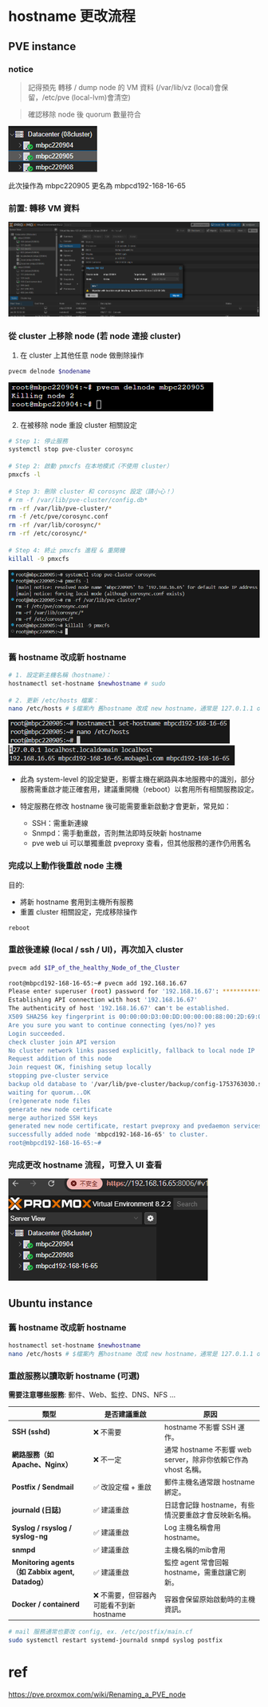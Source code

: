 # hostname 更改流程

## PVE instance

### notice

> 記得預先 轉移 / dump node 的 VM 資料 (/var/lib/vz (local)會保留，/etc/pve (local-lvm)會清空)

> 確認移除 node 後 quorum 數量符合

![alt text](image-2.png)

此次操作為 mbpc220905 更名為 mbpcd192-168-16-65  

### 前置: 轉移 VM 資料 

![alt text](image-7.png)



### 從 cluster 上移除 node (若 node 連接 cluster)

1. 在 cluster 上其他任意 node 做刪除操作

``` sh
pvecm delnode $nodename
```

![alt text](image-1.png)




2. 在被移除 node 重設 cluster 相關設定

``` sh
# Step 1: 停止服務
systemctl stop pve-cluster corosync 

# Step 2: 啟動 pmxcfs 在本地模式（不使用 cluster）
pmxcfs -l

# Step 3: 刪除 cluster 和 corosync 設定（請小心！）
# rm -f /var/lib/pve-cluster/config.db*
rm -rf /var/lib/pve-cluster/*
rm -f /etc/pve/corosync.conf
rm -rf /var/lib/corosync/*
rm -rf /etc/corosync/*

# Step 4: 終止 pmxcfs 進程 & 重開機
killall -9 pmxcfs
```

![alt text](image-3.png)



### 舊 hostname 改成新 hostname

``` sh
# 1. 設定新主機名稱（hostname）：
hostnamectl set-hostname $newhostname # sudo 

# 2. 更新 /etc/hosts 檔案：
nano /etc/hosts # $檔案內 舊hostname 改成 new hostname，通常是 127.0.1.1 or static ip
```
![alt text](image-4.png)
![alt text](image-5.png)


- 此為 system-level 的設定變更，影響主機在網路與本地服務中的識別，部分服務需重啟才能正確套用，建議重開機（reboot）以套用所有相關服務設定。

- 特定服務在修改 hostname 後可能需要重新啟動才會更新，常見如：
    - SSH：需重新連線
    - Snmpd：需手動重啟，否則無法即時反映新 hostname
    - pve web ui 可以單獨重啟 pveproxy 查看，但其他服務的運作仍用舊名

### 完成以上動作後重啟 node 主機

目的:
- 將新 hostname 套用到主機所有服務
- 重置 cluster 相關設定，完成移除操作

``` sh
reboot
```

### 重啟後連線 (local / ssh / UI)，再次加入 cluster 

``` sh
pvecm add $IP_of_the_healthy_Node_of_the_Cluster
```

``` sh
root@mbpcd192-168-16-65:~# pvecm add 192.168.16.67
Please enter superuser (root) password for '192.168.16.67': ***********
Establishing API connection with host '192.168.16.67'
The authenticity of host '192.168.16.67' can't be established.
X509 SHA256 key fingerprint is 00:00:00:D3:00:DD:00:00:00:88:00:2D:69:00:5C:31:00:6C:00:6A:EA:0C:00:00:B3:00:4F:DF:00:00:93:28.
Are you sure you want to continue connecting (yes/no)? yes
Login succeeded.
check cluster join API version
No cluster network links passed explicitly, fallback to local node IP '192.168.16.65'
Request addition of this node
Join request OK, finishing setup locally
stopping pve-cluster service
backup old database to '/var/lib/pve-cluster/backup/config-1753763030.sql.gz'
waiting for quorum...OK
(re)generate node files
generate new node certificate
merge authorized SSH keys
generated new node certificate, restart pveproxy and pvedaemon services
successfully added node 'mbpcd192-168-16-65' to cluster.
root@mbpcd192-168-16-65:~# 
```

<!-- ![alt text](image.png) -->


### 完成更改 hostname 流程，可登入 UI 查看

![alt text](image-6.png)




## Ubuntu instance

### 舊 hostname 改成新 hostname

``` sh
hostnamectl set-hostname $newhostname
nano /etc/hosts # $檔案內 舊hostname 改成 new hostname，通常是 127.0.1.1 or static ip
```

### 重啟服務以讀取新 hostname (可選)

**需要注意哪些服務**:  郵件、Web、監控、DNS、NFS ... 

| 類型                                         | 是否建議重啟                    | 原因                            |
| ---------------------------------------------- | ------------------------- | --------------------------------------------- |
| **SSH (sshd)**                            | ❌ 不需要                     | hostname 不影響 SSH 運作。                          |                  |
| **網路服務（如 Apache、Nginx）**                    | ❌ 不一定                     | 通常 hostname 不影響 web server，除非你依賴它作為 vhost 名稱。 |
| **Postfix / Sendmail**                         | ✅ 改設定檔 + 重啟               | 郵件主機名通常跟 hostname 綁定。
| **journald (日誌)**                              | ✅ 建議重啟                    | 日誌會記錄 hostname，有些情況要重啟才會反映新名稱。                |    
| **Syslog / rsyslog / syslog-ng**               | ✅ 建議重啟                    | Log 主機名稱會用 hostname。                          |
| **snmpd**                                 | ✅ 建議重啟                    | 主機名稱的mib會用   |
| **Monitoring agents（如 Zabbix agent, Datadog）** | ✅ 建議重啟                    | 監控 agent 常會回報 hostname，需重啟讓它刷新。               |
| **Docker / containerd**                  | ❌ 不需要，但容器內可能看不到新 hostname | 容器會保留原始啟動時的主機資訊。   |

``` sh
# mail 服務通常也要改 config, ex. /etc/postfix/main.cf
sudo systemctl restart systemd-journald snmpd syslog postfix
```

# ref
https://pve.proxmox.com/wiki/Renaming_a_PVE_node
